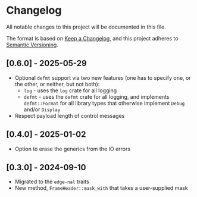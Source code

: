 # Changelog

All notable changes to this project will be documented in this file.

The format is based on [Keep a Changelog](https://keepachangelog.com/en/1.0.0/),
and this project adheres to [Semantic Versioning](https://semver.org/spec/v2.0.0.html).

## [0.6.0] - 2025-05-29
* Optional `defmt` support via two new features (one has to specify one, or the other, or neither, but not both):
  * `log` - uses the `log` crate for all logging
  * `defmt` - uses the `defmt` crate for all logging, and implements `defmt::Format` for all library types that otherwise implement `Debug` and/or `Display`
* Respect payload length of control messages

## [0.4.0] - 2025-01-02
* Option to erase the generics from the IO errors

## [0.3.0] - 2024-09-10
* Migrated to the `edge-nal` traits
* New method, `FrameHeader::mask_with` that takes a user-supplied mask
